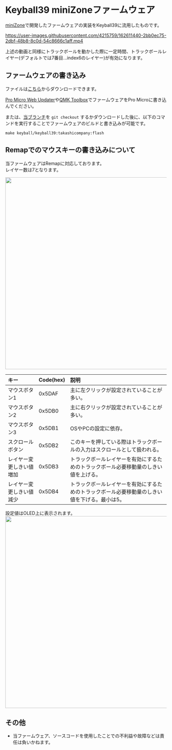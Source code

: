 # Keyball39 miniZoneファームウェア

[miniZone](https://github.com/takashicompany/minizone)で開発したファームウェアの実装をKeyball39に流用したものです。

https://user-images.githubusercontent.com/4215759/162611440-2bb0ec75-2dbf-48b8-8c0d-54c8666c1aff.mp4

上述の動画と同様にトラックボールを動かした際に一定時間、トラックボールレイヤー(デフォルトでは7番目...index6のレイヤー)が有効になります。  

## ファームウェアの書き込み

ファイルは[こちら](https://github.com/takashicompany/qmk_firmware/releases/download/keyball44%2Fv1/keyball_keyball39_takashicompany.hex)からダウンロードできます。

[Pro Micro Web Updater](https://sekigon-gonnoc.github.io/promicro-web-updater/index.html)や[QMK Toolbox](https://kbd.dailycraft.jp/claw44/buildguide/10_firmware/toolbox/)でファームウェアをPro Microに書き込んでください。

または、[当ブランチ](https://github.com/takashicompany/qmk_firmware/tree/keyball)を `git checkout` するかダウンロードした後に、以下のコマンドを実行することでファームウェアのビルドと書き込みが可能です。

```
make keyball/keyball39:takashicompany:flash
```

## Remapでのマウスキーの書き込みについて

当ファームウェアはRemapに対応しております。  
レイヤー数は7となります。

<img src="https://user-images.githubusercontent.com/4215759/193408416-3cded42f-4e86-4b70-ae23-8dc8f72fb64c.png" width="600px"/>

|キー|Code(hex)|説明|
|:--|:--|:--|
|マウスボタン1|0x5DAF|主に左クリックが設定されていることが多い。|
|マウスボタン2|0x5DB0|主に右クリックが設定されていることが多い。|
|マウスボタン3|0x5DB1|OSやPCの設定に依存。|
|スクロールボタン|0x5DB2|このキーを押している際はトラックボールの入力はスクロールとして扱われる。|
|レイヤー変更しきい値増加|0x5DB3|トラックボールレイヤーを有効にするためのトラックボール必要移動量のしきい値を上げる。|
|レイヤー変更しきい値減少|0x5DB4|トラックボールレイヤーを有効にするためのトラックボール必要移動量のしきい値を下げる。最小は5。|

設定値はOLED上に表示されます。  
<img src="https://user-images.githubusercontent.com/4215759/193409514-c4b5b214-efa1-4ac8-bf06-c3d4938a1343.jpg" width="600px"/>

## その他

- 当ファームウェア、ソースコードを使用したことでの不利益や故障などは責任は負いかねます。
